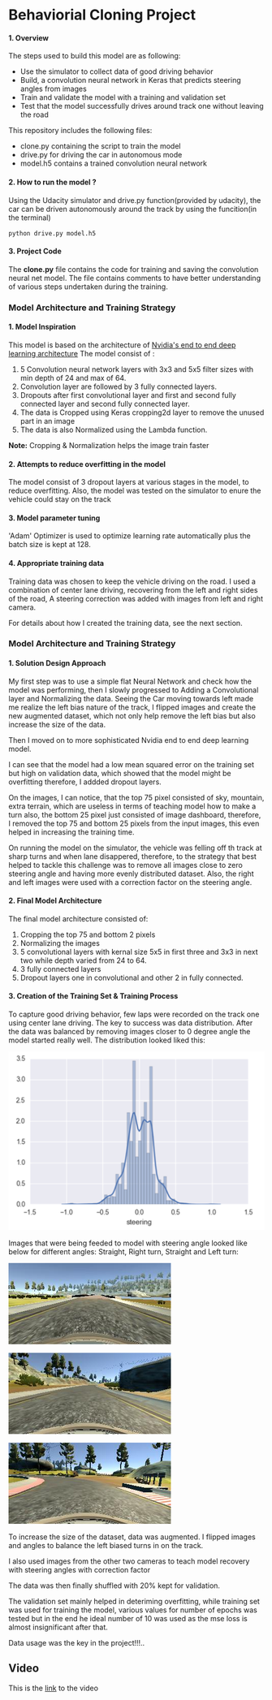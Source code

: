 # Behaviorial Cloning Project

[//]: # (Image References)

[image1]: ./examples/distribution.png
[image2]: ./examples/center_2016_12_01_13_32_45_578.jpg
[image3]: ./examples/center_2016_12_01_13_33_15_644_rightturn.jpg
[image4]: ./examples/center_2016_12_01_13_31_13_584_leftturn.jpg


#### 1. Overview

The steps used to build this model are as following:
* Use the simulator to collect data of good driving behavior
* Build, a convolution neural network in Keras that predicts steering angles from images
* Train and validate the model with a training and validation set
* Test that the model successfully drives around track one without leaving the road


This  repository includes the following files:
* clone.py containing the script to train the model
* drive.py for driving the car in autonomous mode
* model.h5 contains a trained convolution neural network

#### 2.  How to run the model ?
Using the Udacity simulator and drive.py function(provided by udacity), the car can be driven autonomously around the track by using the funcition(in the terminal)

```
python drive.py model.h5
```
#### 3. Project Code

The **clone.py** file contains the code for training and saving the convolution neural net model. The file contains comments to have better understanding of various steps undertaken during the training.

### Model Architecture and Training Strategy

#### 1. Model Inspiration

This model is based on the architecture of [Nvidia's end to end deep learning architecture](http://images.nvidia.com/content/tegra/automotive/images/2016/solutions/pdf/end-to-end-dl-using-px.pdf) 
The model consist of :
1. 5 Convolution neural network layers with 3x3 and 5x5 filter sizes with min depth of 24 and max of 64.
2. Convolution layer are followed by 3 fully connected layers. 
3. Dropouts after first convolutional layer and first and second fully connected layer and second fully connected layer.
4. The data is Cropped using Keras cropping2d layer to remove the unused part in an image
5. The data is also Normalized using the Lambda function.

**Note:** Cropping & Normalization helps the image train faster

#### 2. Attempts to reduce overfitting in the model

The model consist of 3 dropout layers at various stages in the model, to reduce overfitting. Also, the model was tested on the simulator to enure the vehicle could stay on the track

#### 3. Model parameter tuning

'Adam' Optimizer is used to optimize learning rate automatically plus the batch size is kept at 128.

#### 4. Appropriate training data

Training data was chosen to keep the vehicle driving on the road. I used a combination of center lane driving, recovering from the left and right sides of the road, A steering correction was added with images from left and right camera.

For details about how I created the training data, see the next section. 

### Model Architecture and Training Strategy

#### 1. Solution Design Approach

My first step was to use a simple flat Neural Network and check how the model was performing, then I slowly progressed to Adding a Convolutional layer and Normalizing the data. Seeing the Car moving towards left made me realize the left bias nature of the track, I flipped images and create the new augmented dataset, which not only help remove the left bias but also increase the size of the data.

Then I moved on to more sophisticated Nvidia end to end deep learning model.

I can see that the model had a low mean squared error on the training set but high on validation data, which showed that the model might be overfitting therefore, I addded dropout layers.

On the images, I can notice, that the top 75 pixel consisted of sky, mountain, extra terrain, which are useless in terms of teaching model how to make a turn also, the bottom 25 pixel just consisted of image dashboard, therefore, I removed the top 75 and bottom 25 pixels from the input images, this even helped in increasing the training time.

On running the model on the simulator, the vehicle was felling off th track at sharp turns and when lane disappered, therefore, to the strategy that best helped to tackle this challenge was to remove all images close to zero steering angle and having more evenly distributed dataset. Also, the right and left images were used with a correction factor on the steering angle.

#### 2. Final Model Architecture

The final model architecture consisted of:
1. Cropping the top 75 and bottom 2 pixels
2. Normalizing the images
3. 5 convolutional layers with kernal size 5x5 in first three and 3x3 in next two while depth varied from 24 to 64.
4. 3 fully connected layers
5. Dropout layers one in convolutional and other 2 in fully connected.

#### 3. Creation of the Training Set & Training Process

To capture good driving behavior, few laps were recorded on the track one using center lane driving. The key to success was data distribution. After the data was balanced by removing images closer to 0 degree angle the model started really well. The distribution looked liked this:

![alt text][image1]

Images that were being feeded to model with steering angle looked like below for different angles: Straight, Right turn, Straight and Left turn:


![alt text][image2] 

![alt text][image3] 

![alt text][image4]

To increase the size of the dataset, data was augmented. I flipped images and angles to balance the left biased turns in on the track.

I also used images from the other two cameras to teach model recovery with steering angles with correction factor 

The data was then finally shuffled with 20% kept for validation.

The validation set mainly helped in deteriming overfitting, while training set was used for training the model, various values for number of epochs was tested but in the end he ideal number of 10 was used as the mse loss is almost insignificant after that. 

Data usage was the key in the project!!!..

## Video

This is the [link](https://youtu.be/22hXmoYl1YU) to the video


